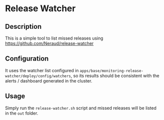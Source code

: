 
# Release Watcher

## Description

This is a simple tool to list missed releases using <https://github.com/Neraud/release-watcher>

## Configuration

It uses the watcher list configured in `apps/base/monitoring-release-watcher/deploy/config/watchers`, so its results should be consistent with the alerts / dashboard generated in the cluster.

## Usage

Simply run the `release-watcher.sh` script and missed releases will be listed in the `out` folder.

